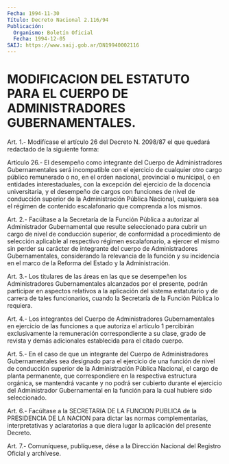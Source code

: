 ```yaml
---
Fecha: 1994-11-30
Título: Decreto Nacional 2.116/94
Publicación:
  Organismo: Boletín Oficial
  Fecha: 1994-12-05
SAIJ: https://www.saij.gob.ar/DN19940002116
---
```

# MODIFICACION DEL ESTATUTO PARA EL CUERPO DE ADMINISTRADORES GUBERNAMENTALES.

<a id="1"></a>
Art.  1.-  Modifícase el artículo 26 del Decreto N. 2098/87 el que quedará redactado de la siguiente forma:

Artículo  26.-  El    desempeño  como  integrante  del  Cuerpo  de Administradores Gubernamentales  será incompatible con el ejercicio de  cualquier  otro cargo público remunerado  o  no,  en  el  orden nacional, provincial  o  municipal, o en entidades interestaduales, con la excepción del ejercicio  de  la docencia universitaria, y el desempeño de cargos con funciones de  nivel  de conducción superior de la Administración Pública Nacional, cualquiera  sea  el  régimen de contenido escalafonario que comprenda a los mismos.

<a id="2"></a>
Art.  2.-  Facúltase  a  la Secretaría de la Función Pública a autorizar al Administrador Gubernamental  que  resulte seleccionado para  cubrir  un  cargo  de  nivel  de  conducción  superior,    de conformidad  a  procedimiento  de selección aplicable al respectivo régimen escalafonario, a ejercer  el  mismo  sin perder su carácter de   integrante  del  cuerpo  de  Administradores  Gubernamentales, considerando  la  relevancia  de  la  función y su incidencia en el marco de la Reforma del Estado y la Administración.

<a id="3"></a>
Art.  3.-  Los titulares de las áreas en las que se desempeñen los  Administradores  Gubernamentales  alcanzados  por el presente, podrán  participar  en  aspectos  relativos  a  la  aplicación  del sistema estatutario y de carrera de tales funcionarios,  cuando  la Secretaría de la Función Pública lo requiera.

<a id="4"></a>
Art.  4.-  Los  integrantes  del  Cuerpo  de  Administradores Gubernamentales  en  ejercicio  de  las funciones a que autoriza el artículo 1 percibirán exclusivamente la remuneración correspondiente a su clase, grado de  revista  y  demás adicionales establecida para el citado cuerpo.

<a id="5"></a>
Art.  5.-  En  el  caso  de  que  un  integrante del Cuerpo de Administradores Gubernamentales sea designado  para el ejercicio de una  función  de nivel de conducción superior de la  Administración Pública Nacional, el cargo de planta permanente, que correspondiere  en  la respectiva estructura orgánica, se mantendrá vacante  y  no  podrá  ser    cubierto  durante  el  ejercicio  del Administrador Gubernamental en  la  función  para  la  cual hubiere sido seleccionado.

<a id="6"></a>
Art. 6.- Facúltase a la SECRETARIA DE LA FUNCION PUBLICA de la PRESIDENCIA  DE  LA  NACION para dictar las normas complementarias, interpretativas y aclaratorias  a que diera lugar la aplicación del presente Decreto.

<a id="7"></a>
Art. 7.- Comuníquese, publíquese, dése a la Dirección Nacional del Registro Oficial y archívese.